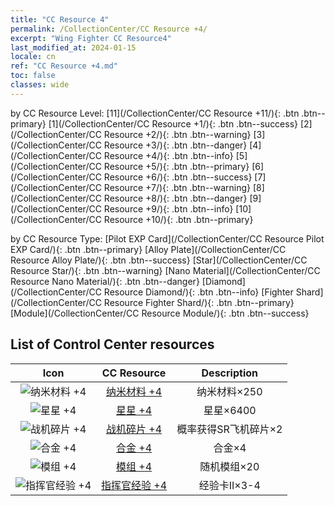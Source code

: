 ```yaml
---
title: "CC Resource 4"
permalink: /CollectionCenter/CC Resource +4/
excerpt: "Wing Fighter CC Resource4"
last_modified_at: 2024-01-15
locale: cn
ref: "CC Resource +4.md"
toc: false
classes: wide
---
```


  by CC Resource Level:  [11](/CollectionCenter/CC Resource +11/){: .btn .btn--primary}   [1](/CollectionCenter/CC Resource +1/){: .btn .btn--success}   [2](/CollectionCenter/CC Resource +2/){: .btn .btn--warning}   [3](/CollectionCenter/CC Resource +3/){: .btn .btn--danger}   [4](/CollectionCenter/CC Resource +4/){: .btn .btn--info}   [5](/CollectionCenter/CC Resource +5/){: .btn .btn--primary}   [6](/CollectionCenter/CC Resource +6/){: .btn .btn--success}   [7](/CollectionCenter/CC Resource +7/){: .btn .btn--warning}   [8](/CollectionCenter/CC Resource +8/){: .btn .btn--danger}   [9](/CollectionCenter/CC Resource +9/){: .btn .btn--info}   [10](/CollectionCenter/CC Resource +10/){: .btn .btn--primary} 

  by CC Resource Type:  [Pilot EXP Card](/CollectionCenter/CC Resource Pilot EXP Card/){: .btn .btn--primary}   [Alloy Plate](/CollectionCenter/CC Resource Alloy Plate/){: .btn .btn--success}   [Star](/CollectionCenter/CC Resource Star/){: .btn .btn--warning}   [Nano Material](/CollectionCenter/CC Resource Nano Material/){: .btn .btn--danger}   [Diamond](/CollectionCenter/CC Resource Diamond/){: .btn .btn--info}   [Fighter Shard](/CollectionCenter/CC Resource Fighter Shard/){: .btn .btn--primary}   [Module](/CollectionCenter/CC Resource Module/){: .btn .btn--success} 

## List of Control Center resources

  |   Icon |      CC Resource        |   Description   |
  |:------:|:---------------:|:---------------:|
  | ![纳米材料 +4](/images/cc/CC_Nano_Material_4_p.png) | [纳米材料 +4](/CollectionCenter/纳米材料_4/) | 纳米材料×250 |
  | ![星星 +4](/images/cc/CC_Star_4_p.png) | [星星 +4](/CollectionCenter/星星_4/) | 星星×6400 |
  | ![战机碎片 +4](/images/cc/CC_Fighter_Shard_4_p.png) | [战机碎片 +4](/CollectionCenter/战机碎片_4/) | 概率获得SR飞机碎片×2 |
  | ![合金 +4](/images/cc/CC_Alloy_Plate_4_p.png) | [合金 +4](/CollectionCenter/合金_4/) | 合金×4 |
  | ![模组 +4](/images/cc/CC_Module_4_p.png) | [模组 +4](/CollectionCenter/模组_4/) | 随机模组×20 |
  | ![指挥官经验 +4](/images/cc/CC_Pilot_EXP_Card_4_p.png) | [指挥官经验 +4](/CollectionCenter/指挥官经验_4/) | 经验卡II×3-4 |
